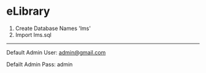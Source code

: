 # eLibrary

1. Create Database Names 'lms'
2. Import lms.sql

---

Default Admin User: admin@gmail.com

Defailt Admin Pass: admin